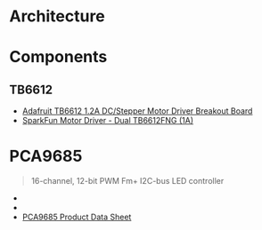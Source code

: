 # Architecture

# Components

## TB6612

- [Adafruit TB6612 1.2A DC/Stepper Motor Driver Breakout Board](https://learn.adafruit.com/adafruit-tb6612-h-bridge-dc-stepper-motor-driver-breakout/overview)
- [SparkFun Motor Driver - Dual TB6612FNG (1A)](https://www.sparkfun.com/products/9457)

# PCA9685

> 16-channel, 12-bit PWM Fm+ I2C-bus LED controller

- [](https://learn.adafruit.com/adafruit-16-channel-servo-driver-with-raspberry-pi/hooking-it-up?view=all)
- [](https://www.adafruit.com/product/815)
- [PCA9685 Product Data Sheet](https://cdn-shop.adafruit.com/datasheets/PCA9685.pdf)